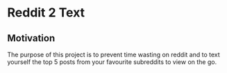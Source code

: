 # Reddit 2 Text

## Motivation

The purpose of this project is to prevent time wasting on reddit and to text yourself the top 5 posts from your favourite subreddits to view on the go.

